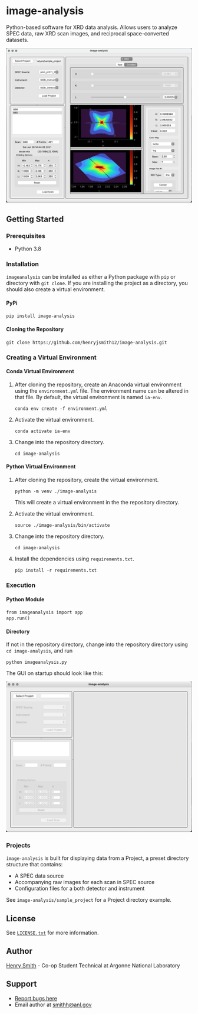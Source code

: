 # image-analysis
Python-based software for XRD data analysis. Allows users to analyze SPEC data, raw XRD scan images, and reciprocal space-converted datasets.

![image-analysis v0.1.3 GUI](https://github.com/henryjsmith12/image-analysis/blob/main/screenshots/readme_gui.png?raw=true)

## Getting Started

### Prerequisites

 - Python 3.8

### Installation

`imageanalysis` can be installed as either a Python package with `pip` or directory with `git clone`. If you are installing the project as a directory, you should also create a virtual environment.

#### PyPi

```
pip install image-analysis
```

#### Cloning the Repository

```
git clone https://github.com/henryjsmith12/image-analysis.git
```

### Creating a Virtual Environment

#### Conda Virtual Environment

1. After cloning the repository, create an Anaconda virtual environment using the `environment.yml` file. The environment name can be altered in that file. By default, the virtual environment is named `ia-env`.

   ```
   conda env create -f environment.yml
   ```

2. Activate the virtual environment.

   ```
   conda activate ia-env
   ```

3. Change into the repository directory.

    ```
    cd image-analysis
    ```

#### Python Virtual Environment

1. After cloning the repository, create the virtual environment.

    ```
    python -m venv ./image-analysis
    ```

    This will create a virtual environment in the the repository directory.

2. Activate the virtual environment.

   ```
   source ./image-analysis/bin/activate
   ```

3. Change into the repository directory.

    ```
    cd image-analysis
    ```

4. Install the dependencies using `requirements.txt`.

    ```
    pip install -r requirements.txt
    ```

### Execution

#### Python Module

```
from imageanalysis import app
app.run()
```

#### Directory

If not in the repository directory, change into the repository directory using `cd image-analysis`, and run

```
python imageanalysis.py
```

The GUI on startup should look like this:

![Empty image-analysis GUI](https://github.com/henryjsmith12/image-analysis/blob/main/screenshots/readme_empty_gui.png?raw=true)

### Projects

`image-analysis` is built for displaying data from a Project, a preset directory structure that contains:
- A SPEC data source
- Accompanying raw images for each scan in SPEC source
- Configuration files for a both detector and instrument

See `image-analysis/sample_project` for a Project directory example.

## License
See [`LICENSE.txt`](https://github.com/henryjsmith12/image-analysis/blob/main/LICENSE) for more information.

## Author
[Henry Smith](https://www.linkedin.com/in/henry-smith-5956a0189/) - Co-op Student Technical at Argonne National Laboratory

## Support
* [Report bugs here](https://github.com/henryjsmith12/image-analysis/issues)
* Email author at [smithh@anl.gov](smithh@anl.gov)